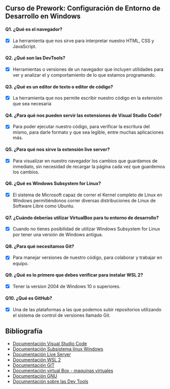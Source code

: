 ## Curso de Prework: Configuración de Entorno de Desarrollo en Windows

#### Q1. ¿Qué es el navegador?

- [x] La herramienta que nos sirve para interpretar nuestro HTML, CSS y JavaScript.

#### Q2. ¿Qué son las DevTools?

- [x] Herramientas o versiones de un navegador que incluyen utilidades para ver y analizar el y comportamiento de lo que estamos programando.

#### Q3. ¿Qué es un editor de texto o editor de código?

- [x] La herramienta que nos permite escribir nuestro código en la extensión que sea necesaria

#### Q4. ¿Para qué nos pueden servir las extensiones de Visual Studio Code?

- [x] Para poder ejecutar nuestro código, para verificar la escritura del mismo, para darle formato y que sea legible, entre muchas aplicaciones más.

#### Q5. ¿Para qué nos sirve la extensión live server?

- [x] Para visualizar en nuestro navegador los cambios que guardamos de inmediato, sin
      necesidad de recargar la página cada vez que guardemos los cambios.

#### Q6. ¿Qué es Windows Subsystem for Linux?

- [x] El sistema de Microsoft capaz de correr el Kernel completo de Linux en Windows permitiéndonos correr diversas distribuciones de Linux de Software Libre como Ubuntu.

#### Q7. ¿Cuándo deberías utilizar VirtualBox para tu entorno de desarrollo?

- [x] Cuando no tienes posibilidad de utilizar Windows Subsystem for Linux por tener una
      versión de Windows antigua.

#### Q8. ¿Para qué necesitamos Git?

- [x] Para manejar versiones de nuestro código, para colaborar y trabajar en equipo.

#### Q9. ¿Qué es lo primero que debes verificar para instalar WSL 2?

- [x] Tener la version 2004 de Windows 10 o superiores.

#### Q10. ¿Qué es GitHub?

- [x] Una de las plataformas a las que podemos subir repositorios utilizando el sistema de control de versiones llamado Git.

## Bibliografía

- [Documentación Visual Studio Code](https://code.visualstudio.com/)
- [Documentación Subsistema linux Windows](https://docs.microsoft.com/es-es/windows/wsl/about)
- [Documentación Live Server](https://marketplace.visualstudio.com/items?itemName=ritwickdey.LiveServer)
- [Documentación WSL 2](https://docs.microsoft.com/es-es/windows/wsl/install)
- [Documentación GIT](https://git-scm.com/)
- [Documentación virtual Box - maquinas virtuales](https://www.xataka.com/basics/virtualbox-que-como-usarlo-para-crear-maquina-virtual-windows-u-otro-sistema-operativo)
- [Documentación GNU](https://www.gnu.org/home.es.html)
- [Documentación sobre las Dev Tools](https://developer.chrome.com/docs/devtools/)
